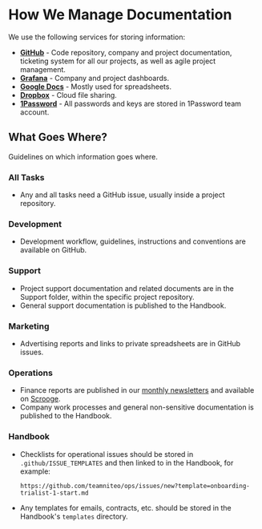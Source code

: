 # How We Manage Documentation

We use the following services for storing information:

- **[GitHub](https://github.com/teamniteo)** - Code repository, company and project documentation, ticketing system for all our projects, as well as agile project management.
- **[Grafana](http://niteo.grafana.net)** - Company and project dashboards.
- **[Google Docs](https://docs.google.com/)** - Mostly used for spreadsheets.
- **[Dropbox](https://www.dropbox.com/)** - Cloud file sharing.
- **[1Password](https://my.1password.com/)** - All passwords and keys are stored in 1Password team account.

## What Goes Where?

Guidelines on which information goes where.

### All Tasks

- Any and all tasks need a GitHub issue, usually inside a project repository.

### Development

- Development workflow, guidelines, instructions and conventions are available on GitHub.

### Support

- Project support documentation and related documents are in the Support folder, within the specific project repository.
- General support documentation is published to the Handbook.

### Marketing

- Advertising reports and links to private spreadsheets are in GitHub issues.

### Operations

- Finance reports are published in our [monthly newsletters](https://github.com/teamniteo/ops/tree/master/newsletter) and available on [Scrooge](https://scrooge.niteo.co/company).
- Company work processes and general non-sensitive documentation is published to the Handbook.

### Handbook

- Checklists for operational issues should be stored in
`.github/ISSUE_TEMPLATES` and then linked to in the Handbook, for example:

    `https://github.com/teamniteo/ops/issues/new?template=onboarding-trialist-1-start.md`

- Any templates for emails, contracts, etc. should be stored in the Handbook's `templates` directory.
